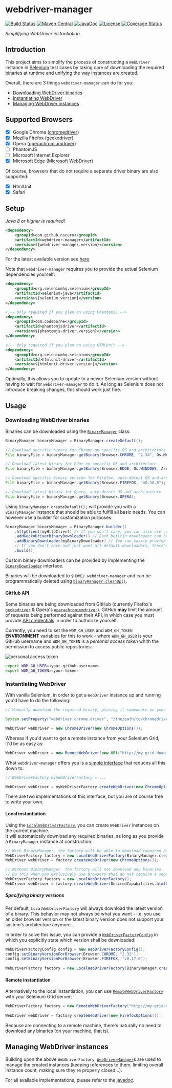 # webdriver-manager
[![Build Status](https://travis-ci.org/nscuro/webdriver-manager.svg?branch=master)](https://travis-ci.org/nscuro/webdriver-manager)
[![Maven Central](https://maven-badges.herokuapp.com/maven-central/com.github.nscuro/webdriver-manager/badge.svg)](https://maven-badges.herokuapp.com/maven-central/com.github.nscuro/webdriver-manager)
[![JavaDoc](http://javadoc-badge.appspot.com/com.github.nscuro/webdriver-manager.svg?label=javadoc)](https://nscuro.github.com/webdriver-manager/javadoc)
[![License](http://img.shields.io/:license-apache-brightgreen.svg)](http://www.apache.org/licenses/LICENSE-2.0.html)
[![Coverage Status](https://coveralls.io/repos/github/nscuro/webdriver-manager/badge.svg?branch=master)](https://coveralls.io/github/nscuro/webdriver-manager?branch=master)

*Simplifying WebDriver instantiation*

## Introduction
This project aims to simplify the process of constructing a `WebDriver` instance in [Selenium](https://github.com/SeleniumHQ/selenium) test cases
by taking care of downloading the required binaries at runtime and unifying the way instances are created.

Overall, there are 3 things `webdriver-manager` can do for you:
- [Downloading WebDriver binaries](#downloading-webdriver-binaries)
- [Instantiating WebDriver](#instantiating-webdriver)
- [Managing WebDriver instances](#managing-webdriver-instances)

## Supported Browsers
- [x] Google Chrome ([chromedriver](https://sites.google.com/a/chromium.org/chromedriver/))
- [x] Mozilla Firefox ([geckodriver](https://github.com/mozilla/geckodriver))
- [x] Opera ([operachromiumdriver](https://github.com/operasoftware/operachromiumdriver))
- [ ] PhantomJS
- [ ] Microsoft Internet Explorer
- [x] Microsoft Edge ([Microsoft WebDriver](https://developer.microsoft.com/en-us/microsoft-edge/tools/webdriver/))
 
Of course, browsers that do not require a separate driver binary are also supported:
- [x] HtmlUnit
- [x] Safari

## Setup
*Java 8 or higher is required!*  

```xml
<dependency>
    <groupId>com.github.nscuro</groupId>
    <artifactId>webdriver-manager</artifactId>
    <version>${webdriver-manager.version}</version>
</dependency>
```
For the latest available version see [here](https://github.com/nscuro/webdriver-manager/releases).

Note that `webdriver-manager` requires you to provide the actual Selenium dependencies yourself:
```xml
<dependency>
    <groupId>org.seleniumhq.selenium</groupId>
    <artifactId>selenium-java</artifactId>
    <version>${selenium.version}</version>
</dependency>

<!-- Only required if you plan on using PhantomJS -->
<dependency>
    <groupId>com.codeborne</groupId>
    <artifactId>phantomjsdriver</artifactId>
    <version>${phantomjs-driver.version}</version>
</dependency>

<!-- Only required if you plan on using HTMLUnit -->
<dependency>
    <groupId>org.seleniumhq.selenium</groupId>
    <artifactId>htmlunit-driver</artifactId>
    <version>${htmlunit-driver.version}</version>
</dependency>
```
Optimally, this allows you to update to a newer Selenium version without having to wait for
`webdriver-manager` to do it. As long as Selenium does not introduce breaking changes, this
should work just fine.

## Usage

### Downloading WebDriver binaries
Binaries can be downloaded using the [`BinaryManager`](https://nscuro.github.io/webdriver-manager/javadoc/com/github/nscuro/wdm/binary/BinaryManager.html) class:
```java
BinaryManager binaryManager = BinaryManager.createDefault();

// Download specific binary for Chrome on specific OS and architecture
File binaryFile = binaryManager.getBinary(Browser.CHROME, "2.34", Os.MACOS, Architecture.X64);

// Download latest binary for Edge on specific OS and architecture
File binaryFile = binaryManager.getBinary(Browser.EDGE, Os.WINDOWS, Architecture.X86);

// Download specific binary version for Firefox, auto-detect OS and architecture
File binaryFile = binaryManager.getBinary(Browser.FIREFOX, "v0.18.0");

// Download latest binary for Opera, auto-detect OS and architecture
File binaryFile = binaryManager.getBinary(Browser.OPERA);
```

Using `BinaryManager.createDefault();` will provide you with a `BinaryManager` instance that
should be able to fulfill all basic needs. You can however use a builder for customization purposes:
```java
BinaryManager binaryManager = BinaryManager.builder()
    .httpClient(myHttpClient) // If you don't care, you can also use .defaultHttpClient()
    .addGeckoDriverBinaryDownloader() // Each builtin downloader can be added separately
    .addBinaryDownloader(myBinaryDownloader) // You can easily provide your own downloader
    // If you don't care and just want all default downloaders, there's always .addDefaultBinaryDownloaders()
    .build();
```
Custom binary downloaders can be provided by implementing the [`BinaryDownloader`](https://nscuro.github.io/webdriver-manager/javadoc/com/github/nscuro/wdm/binary/BinaryDownloader.html) interface.

Binaries will be downloaded to `$HOME/.webdriver-manager` and can be programmatically deleted 
using [`binaryManager.cleanUp()`](https://nscuro.github.io/webdriver-manager/javadoc/com/github/nscuro/wdm/binary/BinaryManager.html#cleanUp--).

#### GitHub API
Some binaries are being downloaded from GitHub (currently Firefox's [`geckodriver`](https://github.com/mozilla/geckodriver) & Opera's [`operachromiumdriver`](https://github.com/operasoftware/operachromiumdriver)).
GitHub **may** limit the amount of requests being performed against their API, in which case you must
provide [API credentials](https://help.github.com/articles/creating-a-personal-access-token-for-the-command-line/) in order to authorize yourself.

Currently, you need to set the `WDM_GH_USER` and `WDM_GH_TOKEN` **ENVIRONMENT** variables for
this to work - where `WDM_GH_USER` is your GitHub username and `WDM_GH_TOKEN` is a *personal access token*
whith the permission to access public repositories:

![personal access token](https://i.imgur.com/Lm6cWAN.png)

```bash
export WDM_GH_USER=<your-github-username>
export WDM_GH_TOKEN=<your-token>
```

### Instantiating WebDriver

With vanilla Selenium, in order to get a `WebDriver` instance up and running you'd have to do the following:
```java
// Manually download the required binary, placing it somewhere on your filesystem...

System.setProperty("webdriver.chrome.driver", "/the/path/to/chromedriver.exe");

WebDriver webDriver = new ChromeDriver(new ChromeOptions());
```

Whereas if you'd want to get a remote instance from your Selenium Grid, it'd be as easy as:
```java
WebDriver webDriver = new RemoteWebDriver(new URI("http://my-grid-domain:4444/wd/hub"), new ChromeOptions());
```

What `webdriver-manager` offers you is a [simple interface](https://nscuro.github.io/webdriver-manager/javadoc/com/github/nscuro/wdm/factory/WebDriverFactory.html) that reduces all this down to:
```java
// WebDriverFactory myWebDriverFactory = ...

WebDriver webDriver = myWebDriverFactory.createWebDriver(new ChromeOptions());
```

There are two implementations of this interface, but you are of course free to write your own.

#### Local instantiation

Using the [`LocalWebDriverFactory`](https://nscuro.github.io/webdriver-manager/javadoc/com/github/nscuro/wdm/factory/LocalWebDriverFactory.html), you can create `WebDriver` instances on the current machine.  
It will automatically download any required binaries, as long as you provide a `BinaryManager` instance at construction:

```java
// With BinaryManager, the factory will be able to download required binaries
WebDriverFactory factory = new LocalWebDriverFactory(BinaryManager.createDefault());
WebDriver webDriver = factory.createWebDriver(new ChromeOptions());

// Without BinaryManager, the factory will not download any binaries
// Do this when you exclusively use Browsers that do not require a separate binary (e.g. HTMLUnit or Safari)
WebDriverFactory factory = new LocalWebDriverFactory();
WebDriver webDriver = factory.createWebDriver(DesiredCapabilities.htmlUnit());
```

##### Specifying binary versions

Per default, `LocalWebDriverFactory` will always download the latest version of a binary.
This behavior may not always be what you want - i.e. you use an older browser version or the latest binary version
does not support your system's architecture anymore.

In order to solve this issue, you can provide a [`WebDriverFactoryConfig`](https://nscuro.github.io/webdriver-manager/javadoc/com/github/nscuro/wdm/factory/WebDriverFactoryConfig.html) in which you explicitly state which version shall be downloaded:
```java
WebDriverFactoryConfig config = new WebDriverFactoryConfig();
config.setBinaryVersionForBrowser(Browser.CHROME, "2.32");
config.setBinaryVersionForBrowser(Browser.FIREFOX, "v0.17.0");
 
WebDriverFactory factory = new LocalWebDriverFactory(BinaryManager.createDefault(), config);
```

#### Remote instantiation

Alternatively to the local instantiation, you can use [`RemoteWebDriverFactory`](https://nscuro.github.io/webdriver-manager/javadoc/com/github/nscuro/wdm/factory/RemoteWebDriverFactory.html) with your Selenium Grid server:
```java
WebDriverFactory factory = new RemoteWebDriverFactory("http://my-grid-domain:4444/wd/hub");
 
WebDriver webDriver = factory.createWebDriver(new FirefoxOptions());
```

Because are connecting to a remote machine, there's naturally no need to download any binaries (on your machine, that is).

## Managing WebDriver instances

Building upon the above `WebDriverFactory`, [`WebDriverManager`](https://nscuro.github.io/webdriver-manager/javadoc/com/github/nscuro/wdm/manager/WebDriverManager.html)s are used to manage the created instances (keeping references to them, limiting overall instance count, making sure they're properly closed...).

For all available implementations, please refer to the [javadoc](https://nscuro.github.io/webdriver-manager/javadoc/com/github/nscuro/wdm/manager/package-summary.html).
